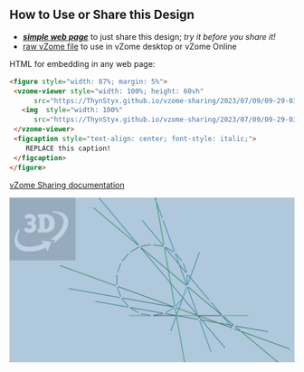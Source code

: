 
## How to Use or Share this Design

 - [***simple web page***](<https://ThynStyx.github.io/vzome-sharing/2023/07/09/09-29-03-Downloaded-Renamed_18-gon/>) to just share this design; *try it before you share it!*
 - [raw vZome file](<https://raw.githubusercontent.com/ThynStyx/vzome-sharing/main/2023/07/09/09-29-03-Downloaded-Renamed_18-gon/Downloaded-Renamed_18-gon.vZome>) to use in vZome desktop or vZome Online
 
 HTML for embedding in any web page:
 ```html
<figure style="width: 87%; margin: 5%">
  <vzome-viewer style="width: 100%; height: 60vh"
       src="https://ThynStyx.github.io/vzome-sharing/2023/07/09/09-29-03-Downloaded-Renamed_18-gon/Downloaded-Renamed_18-gon.vZome" >
    <img  style="width: 100%"
       src="https://ThynStyx.github.io/vzome-sharing/2023/07/09/09-29-03-Downloaded-Renamed_18-gon/Downloaded-Renamed_18-gon.png" >
  </vzome-viewer>
  <figcaption style="text-align: center; font-style: italic;">
     REPLACE this caption!
  </figcaption>
</figure>
 ```

[vZome Sharing documentation](https://vzome.github.io/vzome/sharing.html#how-it-works)

![Image](<Downloaded-Renamed_18-gon.png>)

